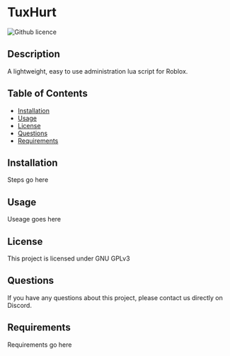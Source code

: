 # TuxHurt
  ![Github licence](https://upload.wikimedia.org/wikipedia/commons/9/93/GPLv3_Logo.svg)

  
  ## Description 
  A lightweight, easy to use administration lua script for Roblox.

  ## Table of Contents
  * [Installation](#installation)
  * [Usage](#usage)
  * [License](#license)
  * [Questions](#questions)
  * [Requirements](#requirements)
  
  ## Installation 
  Steps go here

  ## Usage 
  Useage goes here

  ## License 
  This project is licensed under GNU GPLv3

  ## Questions
  If you have any questions about this project, please contact us directly on Discord.
  
  ## Requirements
  Requirements go here
